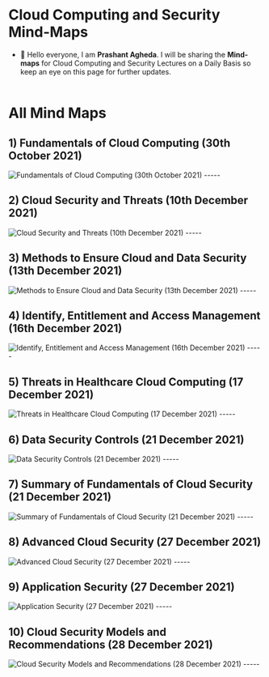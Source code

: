 # Cloud Computing and Security Mind-Maps

- 👋 Hello everyone, I am **Prashant Agheda**. I will be sharing the **Mind-maps** for Cloud Computing and Security Lectures on a Daily Basis so keep an eye on this page for further updates.<br><br>


# All Mind Maps

## 1) Fundamentals of Cloud Computing (30th October 2021)

<img src="mindmaps/mindmap_1.png" alt="Fundamentals of Cloud Computing (30th October 2021)">
-----


## 2) Cloud Security and Threats (10th December 2021)

<img src="mindmaps/mindmap_2.png" alt="Cloud Security and Threats (10th December 2021)">
-----


## 3) Methods to Ensure Cloud and Data Security (13th December 2021)

<img src="mindmaps/mindmap_3.png" alt="Methods to Ensure Cloud and Data Security (13th December 2021)">
-----


## 4) Identify, Entitlement and Access Management (16th December 2021)

<img src="mindmaps/mindmap_4.jpg" alt="Identify, Entitlement and Access Management (16th December 2021)">
-----


## 5) Threats in Healthcare Cloud Computing (17 December 2021)

<img src="mindmaps/mindmap_5.jpg" alt="Threats in Healthcare Cloud Computing (17 December 2021)">
-----


## 6) Data Security Controls (21 December 2021)

<img src="mindmaps/mindmap_6.jpg" alt="Data Security Controls (21 December 2021)">
-----


## 7) Summary of Fundamentals of Cloud Security (21 December 2021)

<img src="mindmaps/mindmap_7.jpg" alt="Summary of Fundamentals of Cloud Security (21 December 2021)">
-----



## 8) Advanced Cloud Security (27 December 2021)

<img src="mindmaps/mindmap_8.jpg" alt="Advanced Cloud Security (27 December 2021)">
-----


## 9) Application Security (27 December 2021)

<img src="mindmaps/mindmap_9.jpg" alt="Application Security (27 December 2021)">
-----


## 10) Cloud Security Models and Recommendations (28 December 2021)

<img src="mindmaps/mindmap_10.jpg" alt="Cloud Security Models and Recommendations (28 December 2021)">
-----
